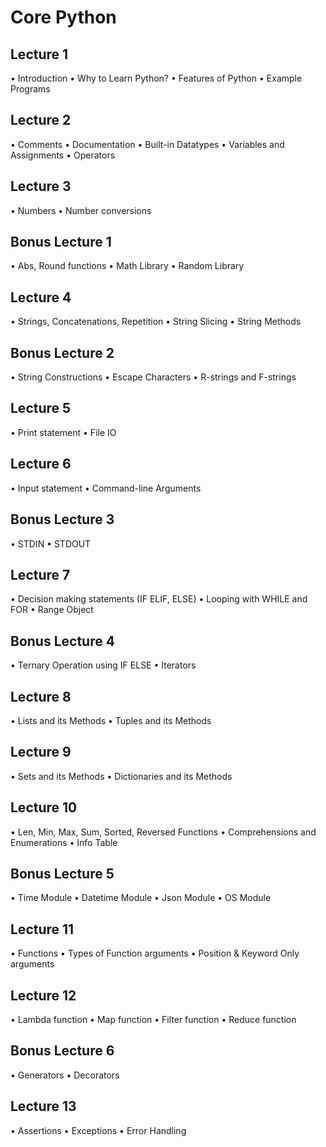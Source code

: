 # Core Python

## Lecture 1
•	Introduction
•	Why to Learn Python?
•	Features of Python
•	Example Programs

## Lecture 2
•	Comments
•	Documentation
•	Built-in Datatypes
•	Variables and Assignments
•	Operators

## Lecture 3
•	Numbers
•	Number conversions

## Bonus Lecture 1
•	Abs, Round functions
•	Math Library
•	Random Library

## Lecture 4
•	Strings, Concatenations, Repetition
•	String Slicing
•	String Methods

## Bonus Lecture 2
•	String Constructions
•	Escape Characters
•	R-strings and F-strings

## Lecture 5
•	Print statement
•	File IO

## Lecture 6
•	Input statement
•	Command-line Arguments

## Bonus Lecture 3
•	STDIN
•	STDOUT

## Lecture 7
•	Decision making statements (IF ELIF, ELSE)
•	Looping with WHILE and FOR
•	Range Object

## Bonus Lecture 4
•	Ternary Operation using IF ELSE
•	Iterators

## Lecture 8
•	Lists and its Methods
•	Tuples and its Methods

## Lecture 9
•	Sets and its Methods
•	Dictionaries and its Methods

## Lecture 10
•	Len, Min, Max, Sum, Sorted, Reversed Functions
•	Comprehensions and Enumerations
•	Info Table

## Bonus Lecture 5
•	Time Module
•	Datetime Module
•	Json Module
•	OS Module

## Lecture 11
•	Functions
•	Types of Function arguments
•	Position & Keyword Only arguments

## Lecture 12
•	Lambda function
•	Map function
•	Filter function
•	Reduce function

## Bonus Lecture 6
•	Generators
•	Decorators

## Lecture 13
•	Assertions
•	Exceptions
•	Error Handling
